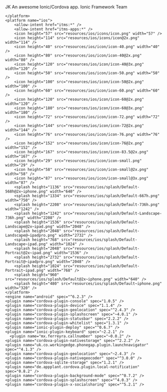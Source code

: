 <?xml version='1.0' encoding='utf-8'?>
<widget id="com.sics.jk" version="0.0.1" xmlns="http://www.w3.org/ns/widgets" xmlns:cdv="http://cordova.apache.org/ns/1.0">
    <name>JK</name>
      <description>An awesome Ionic/Cordova app.</description>
    <author email="hi@ionicframework" href="http://ionicframework.com/">Ionic Framework Team</author>
    <content src="index.html" />
    <access origin="*" />
    <allow-navigation href="http://ionic.local/*" />
    <allow-intent href="http://*/*" />
    <allow-intent href="https://*/*" />
    <allow-intent href="tel:*" />
    <allow-intent href="sms:*" />
    <allow-intent href="mailto:*" />
    <allow-intent href="geo:*" />
    <preference name="webviewbounce" value="false" />
    <preference name="UIWebViewBounce" value="false" />
    <preference name="DisallowOverscroll" value="true" />
    <preference name="android-minSdkVersion" value="16" />
    <preference name="BackupWebStorage" value="none" />
    <preference name="SplashMaintainAspectRatio" value="true" />
    <preference name="FadeSplashScreenDuration" value="300" />
    <preference name="SplashShowOnlyFirstTime" value="false" />
    <preference name="SplashScreen" value="screen" />
    <preference name="SplashScreenDelay" value="3000" />
    <platform name="android">
        <allow-intent href="market:*" />
        <icon density="ldpi" src="resources/android/icon/drawable-ldpi-icon.png" />
        <icon density="mdpi" src="resources/android/icon/drawable-mdpi-icon.png" />
        <icon density="hdpi" src="resources/android/icon/drawable-hdpi-icon.png" />
        <icon density="xhdpi" src="resources/android/icon/drawable-xhdpi-icon.png" />
        <icon density="xxhdpi" src="resources/android/icon/drawable-xxhdpi-icon.png" />
        <icon density="xxxhdpi" src="resources/android/icon/drawable-xxxhdpi-icon.png" />
        <splash density="land-ldpi" src="resources/android/splash/drawable-land-ldpi-screen.png" />
        <splash density="land-mdpi" src="resources/android/splash/drawable-land-mdpi-screen.png" />
        <splash density="land-hdpi" src="resources/android/splash/drawable-land-hdpi-screen.png" />
        <splash density="land-xhdpi" src="resources/android/splash/drawable-land-xhdpi-screen.png" />
        <splash density="land-xxhdpi" src="resources/android/splash/drawable-land-xxhdpi-screen.png" />
        <splash density="land-xxxhdpi" src="resources/android/splash/drawable-land-xxxhdpi-screen.png" />
        <splash density="port-ldpi" src="resources/android/splash/drawable-ldpi-screen.png" />
        <splash density="port-mdpi" src="resources/android/splash/drawable-mdpi-screen.png" />
        <splash density="port-hdpi" src="resources/android/splash/drawable-hdpi-screen.png" />
        <splash density="port-xhdpi" src="resources/android/splash/drawable-xhdpi-screen.png" />
        <splash density="port-xxhdpi" src="resources/android/splash/drawable-xxhdpi-screen.png" />
        <splash density="port-xxxhdpi" src="resources/android/splash/drawable-xxxhdpi-screen.png" />
     
    </platform>
    <platform name="ios">
        <allow-intent href="itms:*" />
        <allow-intent href="itms-apps:*" />
        <icon height="57" src="resources/ios/icons/icon.png" width="57" />
        <icon height="114" src="resources/ios/icons/icon@2x.png" width="114" />
        <icon height="40" src="resources/ios/icon/icon-40.png" width="40" />
        <icon height="80" src="resources/ios/icon/icon-40@2x.png" width="80" />
        <icon height="120" src="resources/ios/icon/icon-40@3x.png" width="120" />
        <icon height="50" src="resources/ios/icon/icon-50.png" width="50" />
        <icon height="100" src="resources/ios/icon/icon-50@2x.png" width="100" />
        <icon height="60" src="resources/ios/icon/icon-60.png" width="60" />
        <icon height="120" src="resources/ios/icon/icon-60@2x.png" width="120" />
        <icon height="180" src="resources/ios/icon/icon-60@3x.png" width="180" />
        <icon height="72" src="resources/ios/icon/icon-72.png" width="72" />
        <icon height="144" src="resources/ios/icon/icon-72@2x.png" width="144" />
        <icon height="76" src="resources/ios/icon/icon-76.png" width="76" />
        <icon height="152" src="resources/ios/icon/icon-76@2x.png" width="152" />
        <icon height="167" src="resources/ios/icon/icon-83.5@2x.png" width="167" />
        <icon height="29" src="resources/ios/icon/icon-small.png" width="29" />
        <icon height="58" src="resources/ios/icon/icon-small@2x.png" width="58" />
        <icon height="87" src="resources/ios/icon/icon-small@3x.png" width="87" />
        <splash height="1136" src="resources/ios/splash/Default-568h@2x~iphone.png" width="640" />
        <splash height="1334" src="resources/ios/splash/Default-667h.png" width="750" />
        <splash height="2208" src="resources/ios/splash/Default-736h.png" width="1242" />
        <splash height="1242" src="resources/ios/splash/Default-Landscape-736h.png" width="2208" />
        <splash height="1536" src="resources/ios/splash/Default-Landscape@2x~ipad.png" width="2048" />
        <splash height="2048" src="resources/ios/splash/Default-Landscape@~ipadpro.png" width="2732" />
        <splash height="768" src="resources/ios/splash/Default-Landscape~ipad.png" width="1024" />
        <splash height="2048" src="resources/ios/splash/Default-Portrait@2x~ipad.png" width="1536" />
        <splash height="2732" src="resources/ios/splash/Default-Portrait@~ipadpro.png" width="2048" />
        <splash height="1024" src="resources/ios/splash/Default-Portrait~ipad.png" width="768" />
        <splash height="960" src="resources/ios/splash/Default@2x~iphone.png" width="640" />
        <splash height="480" src="resources/ios/splash/Default~iphone.png" width="320" />
    </platform>
    <engine name="android" spec="^6.2.3" />
    <plugin name="cordova-plugin-console" spec="1.0.5" />
    <plugin name="cordova-plugin-device" spec="1.1.4" />
    <plugin name="cordova-plugin-geolocation" spec="^2.4.3" />
    <plugin name="cordova-plugin-splashscreen" spec="~4.0.1" />
    <plugin name="cordova-plugin-statusbar" spec="2.2.2" />
    <plugin name="cordova-plugin-whitelist" spec="1.3.1" />
    <plugin name="ionic-plugin-deploy" spec="^0.6.7" />
    <plugin name="ionic-plugin-keyboard" spec="~2.2.1" />
      <plugin name="mx.ferreyra.callnumber" spec="~0.0.2" />
    <plugin name="cordova-plugin-nativestorage" spec="^2.2.2" />
    <plugin name="uk.co.workingedge.phonegap.plugin.launchnavigator" spec="^4.1.3" />
    <plugin name="cordova-plugin-geolocation" spec="~2.4.3" />
    <plugin name="cordova-plugin-nativegeocoder" spec="^3.0.0" />
    <plugin name="cordova-sqlite-storage" spec="1.2.1" />
    <plugin name="de.appplant.cordova.plugin.local-notification" spec="0.8.2" />
    <plugin name="cordova-plugin-background-mode" spec="^0.7.2" />
    <plugin name="cordova-plugin-splashscreen" spec="^4.0.3" />
    <plugin name="cordova-plugin-x-socialsharing" spec="^5.2.1" />
 
</widget>
